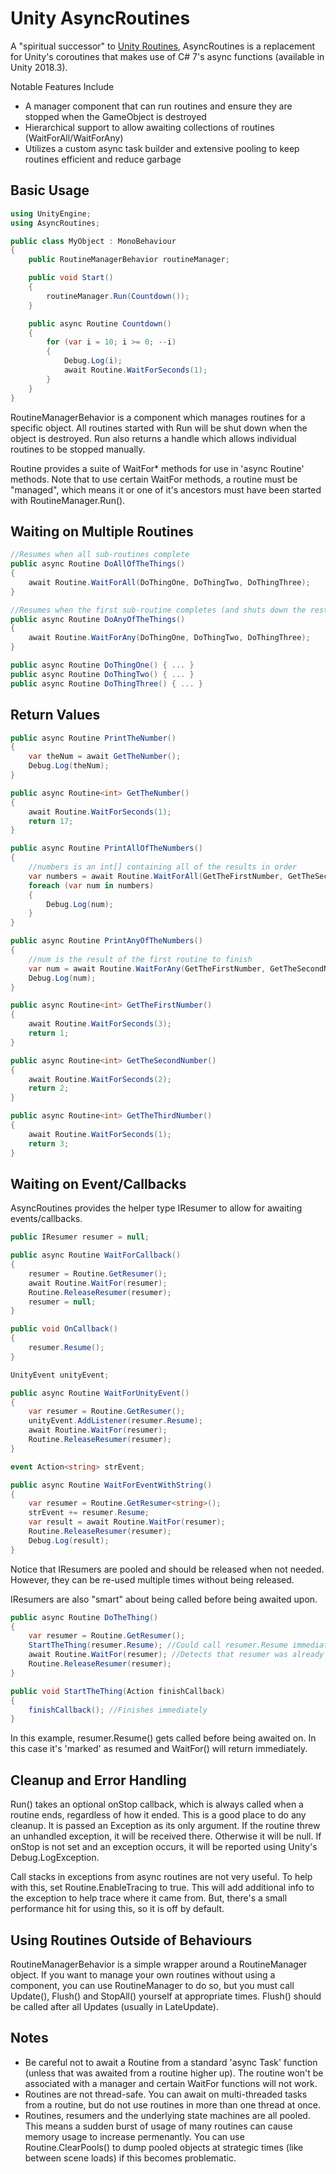 # Unity AsyncRoutines

A "spiritual successor" to [Unity Routines](https://github.com/tomblind/unity-routines), AsyncRoutines is a replacement for Unity's coroutines that makes use of C# 7's async functions (available in Unity 2018.3).

Notable Features Include
- A manager component that can run routines and ensure they are stopped when the GameObject is destroyed
- Hierarchical support to allow awaiting collections of routines (WaitForAll/WaitForAny)
- Utilizes a custom async task builder and extensive pooling to keep routines efficient and reduce garbage

## Basic Usage
```cs
using UnityEngine;
using AsyncRoutines;

public class MyObject : MonoBehaviour
{
    public RoutineManagerBehavior routineManager;

    public void Start()
    {
        routineManager.Run(Countdown());
    }

    public async Routine Countdown()
    {
        for (var i = 10; i >= 0; --i)
        {
            Debug.Log(i);
            await Routine.WaitForSeconds(1);
        }
    }
}
```

RoutineManagerBehavior is a component which manages routines for a specific object. All routines started with Run will be shut down when the object is destroyed. Run also returns a handle which allows individual routines to be stopped manually.

Routine provides a suite of WaitFor* methods for use in 'async Routine' methods. Note that to use certain WaitFor methods, a routine must be "managed", which means it or one of it's ancestors must have been started with RoutineManager.Run().

## Waiting on Multiple Routines
```cs
//Resumes when all sub-routines complete
public async Routine DoAllOfTheThings()
{
    await Routine.WaitForAll(DoThingOne, DoThingTwo, DoThingThree);
}

//Resumes when the first sub-routine completes (and shuts down the rest)
public async Routine DoAnyOfTheThings()
{
    await Routine.WaitForAny(DoThingOne, DoThingTwo, DoThingThree);
}

public async Routine DoThingOne() { ... }
public async Routine DoThingTwo() { ... }
public async Routine DoThingThree() { ... }
```

## Return Values
```cs
public async Routine PrintTheNumber()
{
    var theNum = await GetTheNumber();
    Debug.Log(theNum);
}

public async Routine<int> GetTheNumber()
{
    await Routine.WaitForSeconds(1);
    return 17;
}
```

```cs
public async Routine PrintAllOfTheNumbers()
{
    //numbers is an int[] containing all of the results in order
    var numbers = await Routine.WaitForAll(GetTheFirstNumber, GetTheSecondNumber, GetTheThirdNumber);
    foreach (var num in numbers)
    {
        Debug.Log(num);
    }
}

public async Routine PrintAnyOfTheNumbers()
{
    //num is the result of the first routine to finish
    var num = await Routine.WaitForAny(GetTheFirstNumber, GetTheSecondNumber, GetTheThirdNumber);
    Debug.Log(num);
}

public async Routine<int> GetTheFirstNumber()
{
    await Routine.WaitForSeconds(3);
    return 1;
}

public async Routine<int> GetTheSecondNumber()
{
    await Routine.WaitForSeconds(2);
    return 2;
}

public async Routine<int> GetTheThirdNumber()
{
    await Routine.WaitForSeconds(1);
    return 3;
}
```

## Waiting on Event/Callbacks
AsyncRoutines provides the helper type IResumer to allow for awaiting events/callbacks.
```cs
public IResumer resumer = null;

public async Routine WaitForCallback()
{
    resumer = Routine.GetResumer();
    await Routine.WaitFor(resumer);
    Routine.ReleaseResumer(resumer);
    resumer = null;
}

public void OnCallback()
{
    resumer.Resume();
}
```
```cs
UnityEvent unityEvent;

public async Routine WaitForUnityEvent()
{
    var resumer = Routine.GetResumer();
    unityEvent.AddListener(resumer.Resume);
    await Routine.WaitFor(resumer);
    Routine.ReleaseResumer(resumer);
}
```
```cs
event Action<string> strEvent;

public async Routine WaitForEventWithString()
{
    var resumer = Routine.GetResumer<string>();
    strEvent += resumer.Resume;
    var result = await Routine.WaitFor(resumer);
    Routine.ReleaseResumer(resumer);
    Debug.Log(result);
}
```
Notice that IResumers are pooled and should be released when not needed. However, they can be re-used multiple times without being released.

IResumers are also "smart" about being called before being awaited upon.
```cs
public async Routine DoTheThing()
{
    var resumer = Routine.GetResumer();
    StartTheThing(resumer.Resume); //Could call resumer.Resume immediately
    await Routine.WaitFor(resumer); //Detects that resumer was already called and doesn't wait
    Routine.ReleaseResumer(resumer);
}

public void StartTheThing(Action finishCallback)
{
    finishCallback(); //Finishes immediately
}
```
In this example, resumer.Resume() gets called before being awaited on. In this case it's 'marked' as resumed and WaitFor() will return immediately.

## Cleanup and Error Handling
Run() takes an optional onStop callback, which is always called when a routine ends, regardless of how it ended. This is a good place to do any cleanup. It is passed an Exception as its only argument. If the routine threw an unhandled exception, it will be received there. Otherwise it will be null. If onStop is not set and an exception occurs, it will be reported using Unity's Debug.LogException.

Call stacks in exceptions from async routines are not very useful. To help with this, set Routine.EnableTracing to true. This will add additional info to the exception to help trace where it came from. But, there's a small performance hit for using this, so it is off by default.

## Using Routines Outside of Behaviours
RoutineManagerBehavior is a simple wrapper around a RoutineManager object. If you want to manage your own routines without using a component, you can use RoutineManager to do so, but you must call Update(), Flush() and StopAll() yourself at appropriate times. Flush() should be called after all Updates (usually in LateUpdate).

## Notes
- Be careful not to await a Routine from a standard 'async Task' function (unless that was awaited from a routine higher up). The routine won't be associated with a manager and certain WaitFor functions will not work.
- Routines are not thread-safe. You can await on multi-threaded tasks from a routine, but do not use routines in more than one thread at once.
- Routines, resumers and the underlying state machines are all pooled. This means a sudden burst of usage of many routines can cause memory usage to increase permenantly. You can use Routine.ClearPools() to dump pooled objects at strategic times (like between scene loads) if this becomes problematic.
